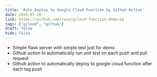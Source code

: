 ```yaml
---
title: 'Auto Deploy to Google Cloud Function by Github Action'
date: 2020-07-20
link: https://github.com/cwza/gcloud-function-demo-py
tags: ["gcloud", "github"]
draft: false
hide: false
---
```


* Simple flask server with simple test just for demo
* Github action to automatically run unit test on each push and pull request
* Github action to automatically deploy to google cloud function after each tag push